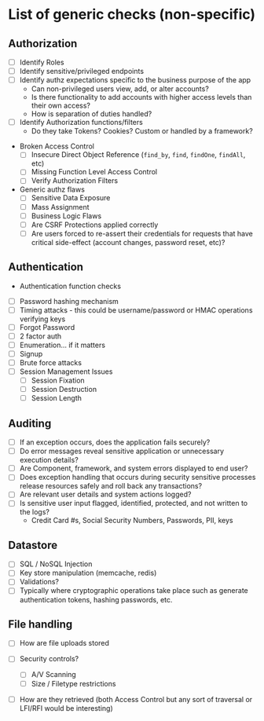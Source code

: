 # List of generic checks (non-specific)

## Authorization

- [ ] Identify Roles
- [ ] Identify sensitive/privileged endpoints
- [ ] Identify authz expectations specific to the business purpose of the app
  * Can non-privileged users view, add, or alter accounts?
  * Is there functionality to add accounts with higher access levels than their own access?
  * How is separation of duties handled?
- [ ] Identify Authorization functions/filters
  * Do they take Tokens? Cookies? Custom or handled by a framework?

* Broken Access Control
  - [ ] Insecure Direct Object Reference (`find_by`, `find`, `findOne`, `findAll`, etc)
  - [ ] Missing Function Level Access Control
  - [ ] Verify Authorization Filters
  
* Generic authz flaws
  - [ ] Sensitive Data Exposure
  - [ ] Mass Assignment
  - [ ] Business Logic Flaws
  - [ ] Are CSRF Protections applied correctly
  - [ ] Are users forced to re-assert their credentials for requests that have critical side-effect (account changes, password reset, etc)?

## Authentication

* Authentication function checks

- [ ] Password hashing mechanism
- [ ] Timing attacks - this could be username/password or HMAC operations verifying keys
- [ ] Forgot Password
- [ ] 2 factor auth
- [ ] Enumeration... if it matters
- [ ] Signup
- [ ] Brute force attacks
- [ ] Session Management Issues
  - [ ] Session Fixation
  - [ ] Session Destruction
  - [ ] Session Length

## Auditing

- [ ] If an exception occurs, does the application fails securely?
- [ ] Do error messages reveal sensitive application or unnecessary execution details?
- [ ] Are Component, framework, and system errors displayed to end user?
- [ ] Does exception handling that occurs during security sensitive processes release resources safely and roll back any transactions?
- [ ] Are relevant user details and system actions logged?
- [ ] Is sensitive user input flagged, identified, protected, and not written to the logs?
  * Credit Card #s, Social Security Numbers, Passwords, PII, keys


## Datastore

- [ ] SQL / NoSQL Injection
- [ ] Key store manipulation (memcache, redis)
- [ ] Validations?
- [ ] Typically where cryptographic operations take place such as generate authentication tokens, hashing passwords, etc.

## File handling

- [ ] How are file uploads stored
- [ ] Security controls?
  - [ ] A/V Scanning
  - [ ] Size / Filetype restrictions
- [ ] How are they retrieved (both Access Control but any sort of traversal or LFI/RFI would be interesting)

